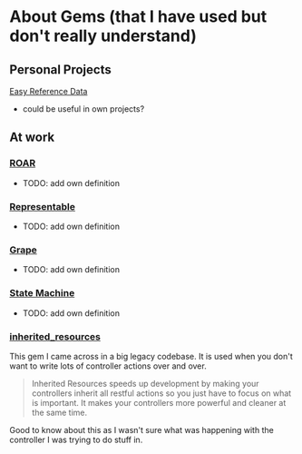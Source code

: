 # About Gems (that I have used but don't really understand)

## Personal Projects

[Easy Reference Data](https://github.com/AbleTech/easy_reference_data)
- could be useful in own projects?


## At work

### [ROAR](https://github.com/apotonick/roar)
- TODO: add own definition

### [Representable](https://github.com/apotonick/representable)
- TODO: add own definition

### [Grape](https://github.com/ruby-grape/grape)
- TODO: add own definition

### [State Machine]()
- TODO: add own definition

### [inherited_resources](https://github.com/josevalim/inherited_resources)

This gem I came across in a big legacy codebase. It is used when you don't want to write lots of controller actions over and over.
> Inherited Resources speeds up development by making your controllers inherit all restful actions so you just have to focus on what is important. It makes your controllers more powerful and cleaner at the same time.

Good to know about this as I wasn't sure what was happening with the controller I was trying to do stuff in.
